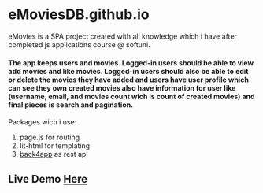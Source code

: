 # eMoviesDB.github.io
eMovies is a SPA project created with all knowledge which i have after completed js applications course @ softuni.

#### The app keeps users and movies. Logged-in users should be able to view add movies and like movies. Logged-in users should also be able to edit or delete the movies they have added and users have user profile which can see they own created movies also have information for user like (username, email, and movies count wich is count of created movies) and final pieces is search and pagination. 

Packages wich i use:
1. page.js for routing
2. lit-html for templating
3. <a href="https://www.back4app.com/" target="_blank">back4app</a> as rest api

## Live Demo <a href="https://emoviesdb.github.io/">Here</a>
